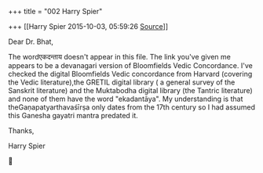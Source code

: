 +++
title = "002 Harry Spier"

+++
[[Harry Spier	2015-10-03, 05:59:26 [Source](https://groups.google.com/g/samskrita/c/QLx3uwPadlc)]]



Dear Dr. Bhat,

  

The wordएकदन्ताय doesn't appear in this file. The link you've given me appears to be a devanagari version of Bloomfields Vedic Concordance.
I've checked the digital Bloomfields Vedic concordance from Harvard (covering the Vedic literature),the GRETIL digital library ( a general survey of the Sanskrit literature) and the Muktabodha digital library (the Tantric literature) and none of them have the word "ekadantāya". 
My understanding is that theGaṇapatyarthavaśīrṣa only dates from the 17th century so I had assumed this Ganesha gayatri mantra predated it.

  

Thanks,

Harry Spier



